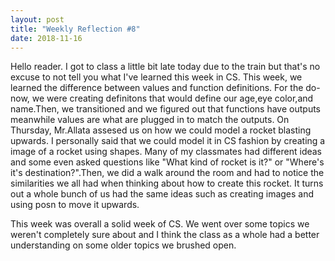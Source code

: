 ```yaml
---
layout: post
title: "Weekly Reflection #8"
date: 2018-11-16
---
```


Hello reader. I got to class a little bit late today due to the train but that's no excuse to not tell you what I've learned this week in CS. This week, we learned the difference between values and function definitions. For the do-now, we were creating definitons that would define our age,eye color,and name.Then, we transitioned and we figured out that functions have outputs meanwhile values are what are plugged in to match the outputs. On Thursday, Mr.Allata assesed us on how we could model a rocket blasting upwards. I personally said that we could model it in CS fashion by creating a image of a rocket using shapes. Many of my classmates had different ideas and some even asked questions like "What kind of rocket is it?" or "Where's it's destination?".Then, we did a walk around the room and had to notice the similarities we all had when thinking about how to create this rocket. It turns out a whole bunch of us had the same ideas such as creating images and using posn to move it upwards.

This week was overall a solid week of CS. We went over some topics we weren't completely sure about and I think the class as a whole had a better understanding on some older topics we brushed open.

